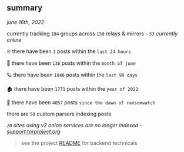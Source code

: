 
## summary
_june 16th, 2022_

currently tracking `104` groups across `150` relays & mirrors - _`53` currently online_

⏲ there have been `3` posts within the `last 24 hours`

🦈 there have been `138` posts within the `month of june`

🪐 there have been `1040` posts within the `last 90 days`

🏚 there have been `1771` posts within the `year of 2022`

🦕 there have been `4057` posts `since the dawn of ransomwatch`

there are `50` custom parsers indexing posts

_`20` sites using v2 onion services are no longer indexed - [support.torproject.org](https://support.torproject.org/onionservices/v2-deprecation/)_

> see the project [README](https://github.com/joshhighet/ransomwatch#ransomwatch--) for backend technicals
